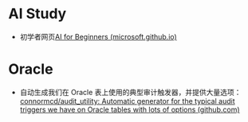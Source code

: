 # AI Study
- 初学者网页[AI for Beginners (microsoft.github.io)](https://microsoft.github.io/AI-For-Beginners/)


# Oracle
- 自动生成我们在 Oracle 表上使用的典型审计触发器，并提供大量选项：[connormcd/audit_utility: Automatic generator for the typical audit triggers we have on Oracle tables with lots of options (github.com)](https://github.com/connormcd/audit_utility#installation)
